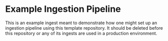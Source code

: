 # Example Ingestion Pipeline

This is an example ingest meant to demonstrate how one might set up an ingestion
pipeline using this template repository. It should be deleted before this
repository or any of its ingests are used in a production environment.
